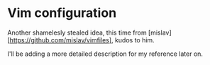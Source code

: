 Vim configuration
=================

Another shamelesly stealed idea, this time from
[mislav][https://github.com/mislav/vimfiles], kudos to him.

I'll be adding a more detailed description for my reference later on.
